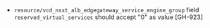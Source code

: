 * `resource/vcd_nsxt_alb_edgegateway_service_engine_group` field `reserved_virtual_services` should
  accept "0" as value [GH-923]
